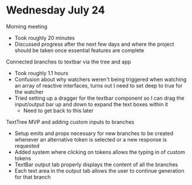 # Wednesday July 24

Morning meeting
- Took roughly 20 minutes
- Discussed progress after the next few days and where the project should be taken once essential features are complete

Connected branches to textbar via the tree and app
- Took roughly 1.1 hours
- Confusion about why watchers weren't being triggered when watching an array of reactive interfaces, turns out I need to set deep to true for the watcher
- Tried setting up a dragger for the textbar component so I can drag the input/output bar up and down to expand the text boxes within it
	- Need to get back to this later

TextTree MVP and adding custom inputs to branches
- Setup emits and props necessary for new branches to be created whenever an alternative token is selected or a new response is requested
- Added system where clicking on tokens allows the typing in of custom tokens
- TextBar output tab properly displays the content of all the branches
- Each text area in the output tab allows the user to continue generation for that branch 